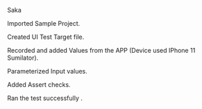Saka 

Imported Sample Project.

Created UI Test Target file.

Recorded and added Values from the APP (Device used IPhone 11 Sumilator).

Parameterized Input values.

Added Assert checks.

Ran the test successfully .
